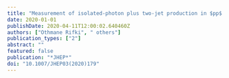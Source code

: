 ```yaml
---
title: "Measurement of isolated-photon plus two-jet production in $pp$ collisions at $sqrt s=13$ TeV with the ATLAS detector"
date: 2020-01-01
publishDate: 2020-04-11T12:00:02.640460Z
authors: ["Othmane Rifki", " others"]
publication_types: ["2"]
abstract: ""
featured: false
publication: "*JHEP*"
doi: "10.1007/JHEP03(2020)179"
---
```


